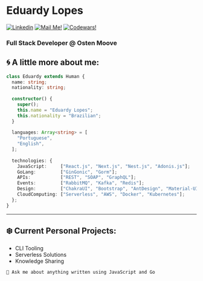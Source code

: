 # Eduardy Lopes

[![Linkedin](https://img.shields.io/badge/-Linkedin-blue?style=flat-square&logo=Linkedin&logoColor=white&link=https://www.linkedin.com/in/arthur-andrade-fullstack-dev/)](https://www.linkedin.com/in/eduardylopes/)
[![Mail Me!](https://img.shields.io/badge/-Email-c14438?style=flat-square&logo=Gmail&logoColor=white&link=mailto:eduardylopes@gmail.com)](mailto:eduardylopes@gmail.com)
[![Codewars!](https://img.shields.io/badge/-Codewars-b1361E?style=flat-square&logo=Codewars&logoColor=white&link=https://www.codewars.com/users/eduardylopes)](https://www.codewars.com/users/eduardylopes)

### Full Stack Developer @ Osten Moove


## 🌀 A little more about me:

```typescript
class Eduardy extends Human {
  name: string;
  nationality: string;
  
  constructor() {
    super();
    this.name = "Eduardy Lopes";
    this.nationality = "Brazilian";
  }
  
  languages: Array<string> = [
    "Portuguese",
    "English",
  ];
  
  technologies: {
    JavaScript:     ["React.js", "Next.js", "Nest.js", "Adonis.js"];
    GoLang:         ["GinGonic", "Gorm"];
    APIs:           ["REST", "SOAP", "GraphQL"];
    Events:         ["RabbitMQ", "Kafka", "Redis"];
    Design:         ["ChakraUI", "Bootstrap", "AntDesign", "Material-UI"];
    CloudComputing: ["Serverless", "AWS", "Docker", "Kubernetes"];
  };
}
```

---
## ❄️ Current Personal Projects:

- CLI Tooling
- Serverless Solutions
- Knowledge Sharing

`💬 Ask me about anything written using JavaScript and Go`
